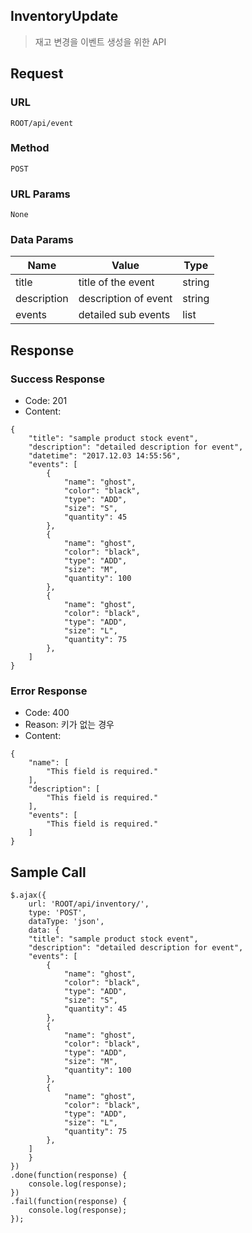 ## InventoryUpdate
> 재고 변경을 이벤트 생성을 위한 API

## Request
### URL
```ROOT/api/event```

### Method
```POST```

### URL Params
```None```

### Data Params
| Name        | Value                | Type   |
| ----------- |--------------------- | ------ |
| title       | title of the event   | string |
| description | description of event | string |
| events      | detailed sub events  | list   |


## Response

### Success Response
- Code: 201
- Content:


```
{
    "title": "sample product stock event",
    "description": "detailed description for event",
    "datetime": "2017.12.03 14:55:56",
    "events": [
        {
            "name": "ghost",
            "color": "black",
            "type": "ADD",
            "size": "S",
            "quantity": 45
        },
        {
            "name": "ghost",
            "color": "black",
            "type": "ADD",
            "size": "M",
            "quantity": 100
        },
        {
            "name": "ghost",
            "color": "black",
            "type": "ADD",
            "size": "L",
            "quantity": 75
        },
    ]
}
```

### Error Response
- Code: 400
- Reason: 키가 없는 경우
- Content:


```
{
    "name": [
        "This field is required."
    ],
    "description": [
        "This field is required."
    ],
    "events": [
        "This field is required."
    ]
}
```

## Sample Call
```
$.ajax({
    url: 'ROOT/api/inventory/',
    type: 'POST',
    dataType: 'json',
    data: {
    "title": "sample product stock event",
    "description": "detailed description for event",
    "events": [
        {
            "name": "ghost",
            "color": "black",
            "type": "ADD",
            "size": "S",
            "quantity": 45
        },
        {
            "name": "ghost",
            "color": "black",
            "type": "ADD",
            "size": "M",
            "quantity": 100
        },
        {
            "name": "ghost",
            "color": "black",
            "type": "ADD",
            "size": "L",
            "quantity": 75
        },
    ]
    }
})
.done(function(response) {
    console.log(response);
})
.fail(function(response) {
    console.log(response);
});
```
